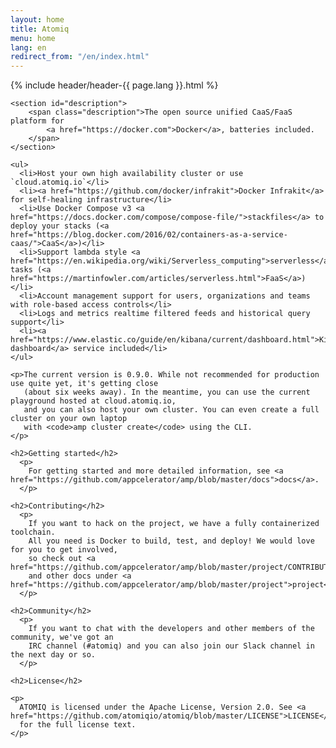 ```yaml
---
layout: home
title: Atomiq
menu: home
lang: en
redirect_from: "/en/index.html"
---
```

<section id="home-content">
    {% include header/header-{{ page.lang }}.html %}
    <div id="overlay"></div>

    <section id="description">
        <span class="description">The open source unified CaaS/FaaS platform for 
            <a href="https://docker.com">Docker</a>, batteries included.
        </span>
    </section>

    <ul>
      <li>Host your own high availability cluster or use `cloud.atomiq.io`</li>
      <li><a href="https://github.com/docker/infrakit">Docker Infrakit</a> for self-healing infrastructure</li>
      <li>Use Docker Compose v3 <a href="https://docs.docker.com/compose/compose-file/">stackfiles</a> to deploy your stacks (<a href="https://blog.docker.com/2016/02/containers-as-a-service-caas/">CaaS</a>)</li>
      <li>Support lambda style <a href="https://en.wikipedia.org/wiki/Serverless_computing">serverless</a> tasks (<a href="https://martinfowler.com/articles/serverless.html">FaaS</a>)</li>
      <li>Account management support for users, organizations and teams with role-based access controls</li>
      <li>Logs and metrics realtime filtered feeds and historical query support</li>
      <li><a href="https://www.elastic.co/guide/en/kibana/current/dashboard.html">Kibana dashboard</a> service included</li>
    </ul>

    <p>The current version is 0.9.0. While not recommended for production use quite yet, it's getting close
       (about six weeks away). In the meantime, you can use the current playground hosted at cloud.atomiq.io,
       and you can also host your own cluster. You can even create a full cluster on your own laptop
       with <code>amp cluster create</code> using the CLI.
    </p>
    
    <h2>Getting started</h2>
      <p>
        For getting started and more detailed information, see <a href="https://github.com/appcelerator/amp/blob/master/docs">docs</a>.
      </p>
    
    <h2>Contributing</h2>
      <p>
        If you want to hack on the project, we have a fully containerized toolchain.
        All you need is Docker to build, test, and deploy! We would love for you to get involved,
        so check out <a href="https://github.com/appcelerator/amp/blob/master/project/CONTRIBUTING.md">CONTRIBUTING</a>
        and other docs under <a href="https://github.com/appcelerator/amp/blob/master/project">project</a>.
      </p>
    
    <h2>Community</h2>
      <p>
        If you want to chat with the developers and other members of the community, we've got an
        IRC channel (#atomiq) and you can also join our Slack channel in the next day or so.
      </p>

    <h2>License</h2>

    <p>
      ATOMIQ is licensed under the Apache License, Version 2.0. See <a href="https://github.com/atomiqio/atomiq/blob/master/LICENSE">LICENSE</a>
      for the full license text.
    </p>
</section>


<!--
<section id="announcements">
  {% include announcement/announcement-{{ page.lang }}.md %}
</section>
-->

